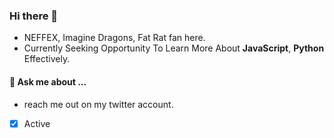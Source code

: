 ### Hi there 👋
- NEFFEX, Imagine Dragons, Fat Rat fan here.
- Currently Seeking Opportunity To Learn More About **JavaScript**, **Python** Effectively.

#### 💬 Ask me about ...
 - reach me out on my twitter account.

- [X] Active

<!--
**hloveranes/hloveranes** is a ✨ _special_ ✨ repository because its `README.md` (this file) appears on your GitHub profile.

Here are some ideas to get you started:

- 🔭 I’m currently working on ...
- 🌱 I’m currently learning ...
- 👯 I’m looking to collaborate on ...
- 🤔 I’m looking for help with ...
- 💬 Ask me about ...
- 📫 How to reach me: ...
- 😄 Pronouns: ...
- ⚡ Fun fact: ...
-->
